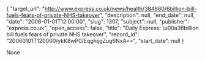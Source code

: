 {
  "target_url": "http://www.express.co.uk/news/health/384860/6billion-bill-fuels-fears-of-private-NHS-takeover", 
  "description": null, 
  "end_date": null, 
  "date": "2006-01-01T12:00:00", 
  "slug": 1307, 
  "subject": null, 
  "publisher": "express.co.uk", 
  "open_access": false, 
  "title": "Daily Express: \u00a36billion bill fuels fears of private NHS takeover", 
  "record_id": "20060101T120000/ykK8wP0/EqghijgZug6NxA==", 
  "start_date": null
}

None